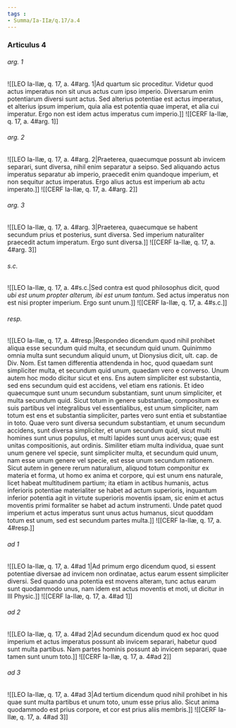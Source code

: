 ```yaml
---
tags : 
- Summa/Ia-IIæ/q.17/a.4
---
```


### Articulus 4

###### arg. 1
![[LEO Ia-IIæ, q. 17, a. 4#arg. 1|Ad quartum sic proceditur. Videtur quod actus imperatus non sit unus actus cum ipso imperio. Diversarum enim potentiarum diversi sunt actus. Sed alterius potentiae est actus imperatus, et alterius ipsum imperium, quia alia est potentia quae imperat, et alia cui imperatur. Ergo non est idem actus imperatus cum imperio.]]
![[CERF Ia-IIæ, q. 17, a. 4#arg. 1]]

###### arg. 2
![[LEO Ia-IIæ, q. 17, a. 4#arg. 2|Praeterea, quaecumque possunt ab invicem separari, sunt diversa, nihil enim separatur a seipso. Sed aliquando actus imperatus separatur ab imperio, praecedit enim quandoque imperium, et non sequitur actus imperatus. Ergo alius actus est imperium ab actu imperato.]]
![[CERF Ia-IIæ, q. 17, a. 4#arg. 2]]

###### arg. 3
![[LEO Ia-IIæ, q. 17, a. 4#arg. 3|Praeterea, quaecumque se habent secundum prius et posterius, sunt diversa. Sed imperium naturaliter praecedit actum imperatum. Ergo sunt diversa.]]
![[CERF Ia-IIæ, q. 17, a. 4#arg. 3]]

###### s.c.
![[LEO Ia-IIæ, q. 17, a. 4#s.c.|Sed contra est quod philosophus dicit, quod *ubi est unum propter alterum, ibi est unum tantum*. Sed actus imperatus non est nisi propter imperium. Ergo sunt unum.]]
![[CERF Ia-IIæ, q. 17, a. 4#s.c.]]

###### resp.
![[LEO Ia-IIæ, q. 17, a. 4#resp.|Respondeo dicendum quod nihil prohibet aliqua esse secundum quid multa, et secundum quid unum. Quinimmo omnia multa sunt secundum aliquid unum, ut Dionysius dicit, ult. cap. de Div. Nom. Est tamen differentia attendenda in hoc, quod quaedam sunt simpliciter multa, et secundum quid unum, quaedam vero e converso. Unum autem hoc modo dicitur sicut et ens. Ens autem simpliciter est substantia, sed ens secundum quid est accidens, vel etiam ens rationis. Et ideo quaecumque sunt unum secundum substantiam, sunt unum simpliciter, et multa secundum quid. Sicut totum in genere substantiae, compositum ex suis partibus vel integralibus vel essentialibus, est unum simpliciter, nam totum est ens et substantia simpliciter, partes vero sunt entia et substantiae in toto. Quae vero sunt diversa secundum substantiam, et unum secundum accidens, sunt diversa simpliciter, et unum secundum quid, sicut multi homines sunt unus populus, et multi lapides sunt unus acervus; quae est unitas compositionis, aut ordinis. Similiter etiam multa individua, quae sunt unum genere vel specie, sunt simpliciter multa, et secundum quid unum, nam esse unum genere vel specie, est esse unum secundum rationem. Sicut autem in genere rerum naturalium, aliquod totum componitur ex materia et forma, ut homo ex anima et corpore, qui est unum ens naturale, licet habeat multitudinem partium; ita etiam in actibus humanis, actus inferioris potentiae materialiter se habet ad actum superioris, inquantum inferior potentia agit in virtute superioris moventis ipsam, sic enim et actus moventis primi formaliter se habet ad actum instrumenti. Unde patet quod imperium et actus imperatus sunt unus actus humanus, sicut quoddam totum est unum, sed est secundum partes multa.]]
![[CERF Ia-IIæ, q. 17, a. 4#resp.]]

###### ad 1
![[LEO Ia-IIæ, q. 17, a. 4#ad 1|Ad primum ergo dicendum quod, si essent potentiae diversae ad invicem non ordinatae, actus earum essent simpliciter diversi. Sed quando una potentia est movens alteram, tunc actus earum sunt quodammodo unus, nam idem est actus moventis et moti, ut dicitur in III Physic.]]
![[CERF Ia-IIæ, q. 17, a. 4#ad 1]]

###### ad 2
![[LEO Ia-IIæ, q. 17, a. 4#ad 2|Ad secundum dicendum quod ex hoc quod imperium et actus imperatus possunt ab invicem separari, habetur quod sunt multa partibus. Nam partes hominis possunt ab invicem separari, quae tamen sunt unum toto.]]
![[CERF Ia-IIæ, q. 17, a. 4#ad 2]]

###### ad 3
![[LEO Ia-IIæ, q. 17, a. 4#ad 3|Ad tertium dicendum quod nihil prohibet in his quae sunt multa partibus et unum toto, unum esse prius alio. Sicut anima quodammodo est prius corpore, et cor est prius aliis membris.]]
![[CERF Ia-IIæ, q. 17, a. 4#ad 3]]


